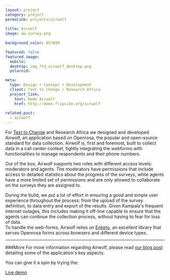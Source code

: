 ```yaml
---
layout: project
category: project
permalink: projects/airwolf
  
title: Airwolf
image: aw-survey.png
  
background_color: 057A99

featured: false
featured_image: 
  mobile: 
  desktop: img_ftd_airwolf_desktop.png
  polaroid:

meta: 
  type: Design + Concept + Development
  client: Text to Change / Research Africa
  project_link:
    text: Demo Airwolf
    href: http://demo.flipside.org/airwolf
  
related_post:
  - airwolf
---
```


For [Text to Change](http://texttochange.org) and Research Africa we designed and developed Airwolf, an application based on Openrosa, the popular and open-source standard for data collection. Airwolf is, first and foremost, built to collect data in a call center context, tightly integrating the webforms with functionalities to manage respondents and their phone numbers. 

Out of the box, Airwolf supports two roles with different access levels: moderators and agents. The moderators have permissions that include access to detailed statistics about the progress of the surveys, while agents have a more limited set of permissions and are only allowed to collaborate on the surveys they are assigned to.  

During the build, we put a lot of effort in ensuring a good and simple user experience throughout the process: from the upload of the survey definition, to data entry and export of the results. Given Kampala's frequent internet outages, this includes making it off-line capable to ensure that the agents can continue the collection process, without having to fear for loss of data.  
To handle the web-forms, Airwolf relies on [Enketo](https://enketo.org/), an excellent library that serves Openrosa forms across browsers and different device types.

***

###More
For more information regarding Airwolf, please read [our blog post](/notes/data-collection-for-call-centers/) detailing some of the application's key aspects.

You can give it a spin by trying the:

<a href="http://demo.flipside.org/airwolf" title="Demo Airwolf" class="cta-inline">Live demo</a>